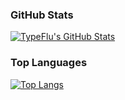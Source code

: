 ### GitHub Stats

[![TypeFlu's GitHub Stats](https://readmestats-peach.vercel.app/api?username=TypeFlu&show_icons=true&include_all_commits=true&theme=radical)](https://github.com/TypeFlu)

### Top Languages

[![Top Langs](https://readmestats-peach.vercel.app/api/top-langs/?username=TypeFlu&langs_count=10&layout=compact&theme=radical)](https://github.com/TypeFlu)
